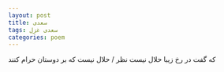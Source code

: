 ```yaml
---
layout: post
title: سعدی
tags: سعدی غزل
categories: poem
---
```


که گفت در رخ زیبا حلال نیست نظر / حلال نیست که بر دوستان حرام کنند

